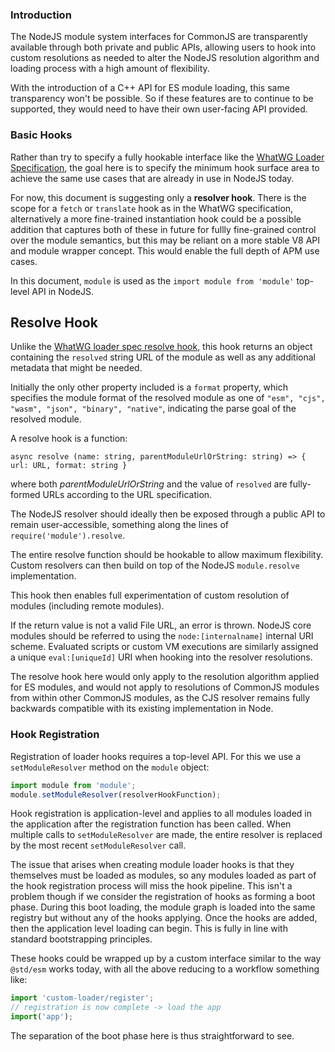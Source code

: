 ### Introduction

The NodeJS module system interfaces for CommonJS are transparently available through both private and public APIs, allowing users to hook into custom resolutions as needed to alter the NodeJS resolution algorithm and loading process with a high amount of flexibility.

With the introduction of a C++ API for ES module loading, this same transparency won't be possible. So if these features
are to continue to be supported, they would need to have their own user-facing API provided.

### Basic Hooks

Rather than try to specify a fully hookable interface like the [WhatWG Loader Specification](https://github.com/whatwg/loader), the goal here is to specify the minimum hook surface area to achieve the same use cases that are already in use in NodeJS today.

For now, this document is suggesting only a **resolver hook**. There is the scope for a `fetch` or `translate` hook as in the WhatWG specification, alternatively a more fine-trained instantiation hook could be a possible addition that captures both of these in future for fullly fine-grained control over the module semantics, but this may be reliant on a more stable V8 API and module wrapper concept. This would enable the full depth of APM use cases.

In this document, `module` is used as the `import module from 'module'` top-level API in NodeJS.

## Resolve Hook

Unlike the [WhatWG loader spec resolve hook](https://whatwg.github.io/loader/#resolve), this hook returns an object containing the `resolved` string URL of the module as well as any additional metadata that might be needed.

Initially the only other property included is a `format` property, which specifies the module format of the resolved module as one of `"esm", "cjs", "wasm", "json", "binary", "native"`, indicating the parse goal of the resolved module.

A resolve hook is a function:

```
async resolve (name: string, parentModuleUrlOrString: string) => { url: URL, format: string }
```

where both _parentModuleUrlOrString_ and the value of `resolved` are fully-formed URLs according to the URL specification.

The NodeJS resolver should ideally then be exposed through a public API to remain user-accessible, something along the lines of `require('module').resolve`.

The entire resolve function should be hookable to allow maximum flexibility. Custom resolvers can then build on top of the NodeJS `module.resolve` implementation.

This hook then enables full experimentation of custom resolution of modules (including remote modules).

If the return value is not a valid File URL, an error is thrown. NodeJS core modules should be referred to using the `node:[internalname]` internal URI scheme. Evaluated scripts or custom VM executions are similarly assigned a unique `eval:[uniqueId]` URI when hooking into the resolver resolutions.

The resolve hook here would only apply to the resolution algorithm applied for ES modules, and would not apply to resolutions of CommonJS modules from within other CommonJS modules, as the CJS resolver remains fully backwards compatible with its existing implementation in Node.

### Hook Registration

Registration of loader hooks requires a top-level API. For this we use a `setModuleResolver` method on the `module` object:

```js
import module from 'module';
module.setModuleResolver(resolverHookFunction);
```

Hook registration is application-level and applies to all modules loaded in the application after the registration function has been called.
When multiple calls to `setModuleResolver` are made, the entire resolver is replaced by the most recent `setModuleResolver` call.

The issue that arises when creating module loader hooks is that they themselves must be loaded as modules, so any modules loaded as part of the hook registration process will miss the hook pipeline. This isn't a problem though if we consider the registration of hooks as forming a boot phase. During this boot loading, the module graph is loaded into the same registry but without any of the hooks applying. Once the hooks are added, then the application level loading can begin. This is fully in line with standard bootstrapping principles.

These hooks could be wrapped up by a custom interface similar to the way `@std/esm` works today, with all the above reducing to a workflow something like:

```js
import 'custom-loader/register';
// registration is now complete -> load the app
import('app');
```

The separation of the boot phase here is thus straightforward to see.
